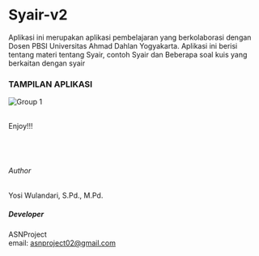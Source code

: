 # Syair-v2

Aplikasi ini merupakan aplikasi pembelajaran yang berkolaborasi dengan Dosen PBSI Universitas Ahmad Dahlan Yogyakarta. Aplikasi ini berisi tentang materi tentang Syair, contoh Syair dan Beberapa soal kuis yang berkaitan dengan syair

### TAMPILAN APLIKASI
![Group 1](https://user-images.githubusercontent.com/49858542/150638125-b0e6c5ad-7d58-4749-8e05-21bccca36583.png)<br/>

<br />
Enjoy!!!
<br />
<br />
<br />
<br />

###### Author
Yosi Wulandari, S.Pd., M.Pd.<br />
##### Developer
ASNProject<br />
email: asnproject02@gmail.com
